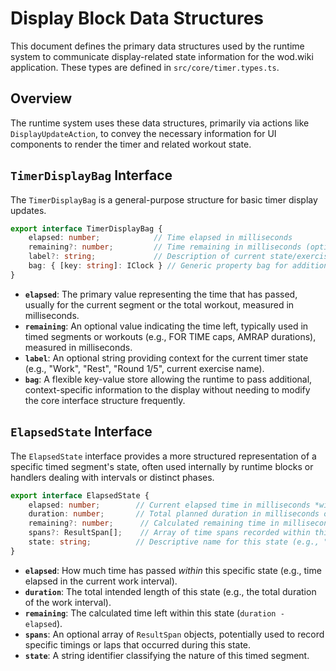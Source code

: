 # Display Block Data Structures

This document defines the primary data structures used by the runtime system to communicate display-related state information for the wod.wiki application. These types are defined in `src/core/timer.types.ts`.

## Overview

The runtime system uses these data structures, primarily via actions like `DisplayUpdateAction`, to convey the necessary information for UI components to render the timer and related workout state.

## `TimerDisplayBag` Interface

The `TimerDisplayBag` is a general-purpose structure for basic timer display updates.

```typescript
export interface TimerDisplayBag {
    elapsed: number;            // Time elapsed in milliseconds
    remaining?: number;         // Time remaining in milliseconds (optional)
    label?: string;             // Description of current state/exercise (optional)
    bag: { [key: string]: IClock } // Generic property bag for additional, unstructured data
}
```

- **`elapsed`**: The primary value representing the time that has passed, usually for the current segment or the total workout, measured in milliseconds.
- **`remaining`**: An optional value indicating the time left, typically used in timed segments or workouts (e.g., FOR TIME caps, AMRAP durations), measured in milliseconds.
- **`label`**: An optional string providing context for the current timer state (e.g., "Work", "Rest", "Round 1/5", current exercise name).
- **`bag`**: A flexible key-value store allowing the runtime to pass additional, context-specific information to the display without needing to modify the core interface structure frequently.

## `ElapsedState` Interface

The `ElapsedState` interface provides a more structured representation of a specific timed segment's state, often used internally by runtime blocks or handlers dealing with intervals or distinct phases.

```typescript
export interface ElapsedState {
    elapsed: number;        // Current elapsed time in milliseconds *within this specific state/segment*
    duration: number;       // Total planned duration in milliseconds of this state/segment
    remaining?: number;      // Calculated remaining time in milliseconds for this state/segment (optional)
    spans?: ResultSpan[];    // Array of time spans recorded within this state (optional, see Result Block.md)
    state: string;          // Descriptive name for this state (e.g., "Work", "Rest", "Warmup", "Cooldown")
}
```

- **`elapsed`**: How much time has passed *within* this specific state (e.g., time elapsed in the current work interval).
- **`duration`**: The total intended length of this state (e.g., the total duration of the work interval).
- **`remaining`**: The calculated time left within this state (`duration - elapsed`).
- **`spans`**: An optional array of `ResultSpan` objects, potentially used to record specific timings or laps that occurred during this state.
- **`state`**: A string identifier classifying the nature of this timed segment.